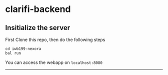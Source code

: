 # clarifi-backend

## Insitialize the server

First Clone this repo, then do the following steps

```
cd iwb199-nexora
bal run
```

You can access the webapp on ```localhost:8080```

---
